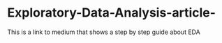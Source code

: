 # Exploratory-Data-Analysis-article-
This is a link to medium that shows a step by step guide about EDA
